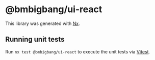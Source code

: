 # @bmbigbang/ui-react

This library was generated with [Nx](https://nx.dev).

## Running unit tests

Run `nx test @bmbigbang/ui-react` to execute the unit tests via [Vitest](https://vitest.dev/).
